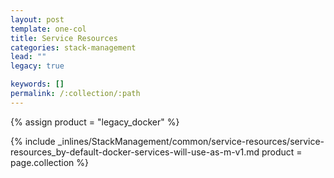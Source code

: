 ```yaml
---
layout: post
template: one-col
title: Service Resources
categories: stack-management
lead: ""
legacy: true

keywords: []
permalink: /:collection/:path
---
```



{% assign product = "legacy_docker" %}

{% include _inlines/StackManagement/common/service-resources/service-resources_by-default-docker-services-will-use-as-m-v1.md  product = page.collection %}
